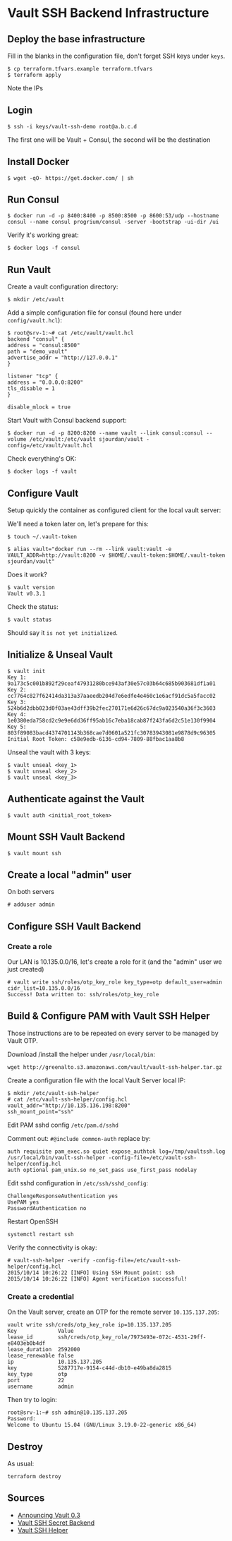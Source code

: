 # Vault SSH Backend Infrastructure

## Deploy the base infrastructure

Fill in the blanks in the configuration file, don't forget SSH keys under `keys`.

    $ cp terraform.tfvars.example terraform.tfvars
    $ terraform apply

Note the IPs

## Login

    $ ssh -i keys/vault-ssh-demo root@a.b.c.d

The first one will be Vault + Consul, the second will be the destination

## Install Docker

    $ wget -qO- https://get.docker.com/ | sh

## Run Consul

    $ docker run -d -p 8400:8400 -p 8500:8500 -p 8600:53/udp --hostname consul --name consul progrium/consul -server -bootstrap -ui-dir /ui    
Verify it's working great:

    $ docker logs -f consul

## Run Vault

Create a vault configuration directory:

    $ mkdir /etc/vault

Add a simple configuration file for consul (found here under `config/vault.hcl`):

    $ root@srv-1:~# cat /etc/vault/vault.hcl
    backend "consul" {
    address = "consul:8500"
    path = "demo_vault"
    advertise_addr = "http://127.0.0.1"
    }

    listener "tcp" {
    address = "0.0.0.0:8200"
    tls_disable = 1
    }

    disable_mlock = true

Start Vault with Consul backend support:

    $ docker run -d -p 8200:8200 --name vault --link consul:consul --volume /etc/vault:/etc/vault sjourdan/vault -config=/etc/vault/vault.hcl

Check everything's OK:

    $ docker logs -f vault

## Configure Vault

Setup quickly the container as configured client for the local vault server:

We'll need a token later on, let's prepare for this:

    $ touch ~/.vault-token

    $ alias vault="docker run --rm --link vault:vault -e VAULT_ADDR=http://vault:8200 -v $HOME/.vault-token:$HOME/.vault-token sjourdan/vault"

Does it work?

    $ vault version
    Vault v0.3.1

Check the status:

    $ vault status

Should say it `is not yet initialized`.

## Initialize & Unseal Vault

    $ vault init
    Key 1: 9a173c5c001b892f29ceaf47931280bce943af30e57c03b64c685b903681df1a01
    Key 2: cc7764c827f62414da313a37aaeedb204d7e6edfe4e460c1e6acf91dc5a5facc02
    Key 3: 524b6d2dbb023d0f03ae43dff39b2fec270171e6d26c67dc9a023540a36f3c3603
    Key 4: 1e0380eda758cd2c9e9e6dd36ff95ab16c7eba18cab87f243fa6d2c51e130f9904
    Key 5: 803f89083bacd4374701143b368cae7d0601a521fc30783943081e9878d9c96305
    Initial Root Token: c58e9edb-6136-cd94-7809-88fbac1aa8b8

Unseal the vault with 3 keys:

    $ vault unseal <key_1>
    $ vault unseal <key_2>
    $ vault unseal <key_3>

## Authenticate against the Vault

    $ vault auth <initial_root_token>

## Mount SSH Vault Backend

    $ vault mount ssh

## Create a local "admin" user

On both servers

    # adduser admin

## Configure SSH Vault Backend

### Create a role

Our LAN is 10.135.0.0/16, let's create a role for it (and the "admin" user we just created)

    # vault write ssh/roles/otp_key_role key_type=otp default_user=admin cidr_list=10.135.0.0/16
    Success! Data written to: ssh/roles/otp_key_role

## Build & Configure PAM with Vault SSH Helper

Those instructions are to be repeated on every server to be managed by Vault OTP.

Download /install the helper under `/usr/local/bin`:

    wget http://greenalto.s3.amazonaws.com/vault/vault-ssh-helper.tar.gz

Create a configuration file with the local Vault Server local IP:

    $ mkdir /etc/vault-ssh-helper
    # cat /etc/vault-ssh-helper/config.hcl
    vault_addr="http://10.135.136.198:8200"
    ssh_mount_point="ssh"

Edit PAM sshd config `/etc/pam.d/sshd`

Comment out: `#@include common-auth`
replace by:
```
auth requisite pam_exec.so quiet expose_authtok log=/tmp/vaultssh.log /usr/local/bin/vault-ssh-helper -config-file=/etc/vault-ssh-helper/config.hcl
auth optional pam_unix.so no_set_pass use_first_pass nodelay
```

Edit sshd configuration in `/etc/ssh/sshd_config`:

    ChallengeResponseAuthentication yes
    UsePAM yes
    PasswordAuthentication no

Restart OpenSSH

    systemctl restart ssh

Verify the connectivity is okay:

    # vault-ssh-helper -verify -config-file=/etc/vault-ssh-helper/config.hcl
    2015/10/14 10:26:22 [INFO] Using SSH Mount point: ssh
    2015/10/14 10:26:22 [INFO] Agent verification successful!

### Create a credential

On the Vault server, create an OTP for the remote server `10.135.137.205`:

    vault write ssh/creds/otp_key_role ip=10.135.137.205
    Key             Value
    lease_id        ssh/creds/otp_key_role/7973493e-072c-4531-29ff-e8403eb0b4df
    lease_duration  2592000
    lease_renewable false
    ip              10.135.137.205
    key             5287717e-9154-c44d-db10-e49ba8da2815
    key_type        otp
    port            22
    username        admin

Then try to login:

    root@srv-1:~# ssh admin@10.135.137.205
    Password:
    Welcome to Ubuntu 15.04 (GNU/Linux 3.19.0-22-generic x86_64)

## Destroy

As usual:

    terraform destroy

## Sources

* [Announcing Vault 0.3](https://www.hashicorp.com/blog/vault-0.3.html)
* [Vault SSH Secret Backend](https://vaultproject.io/docs/secrets/ssh/index.html)
* [Vault SSH Helper](https://github.com/hashicorp/vault-ssh-helper)
